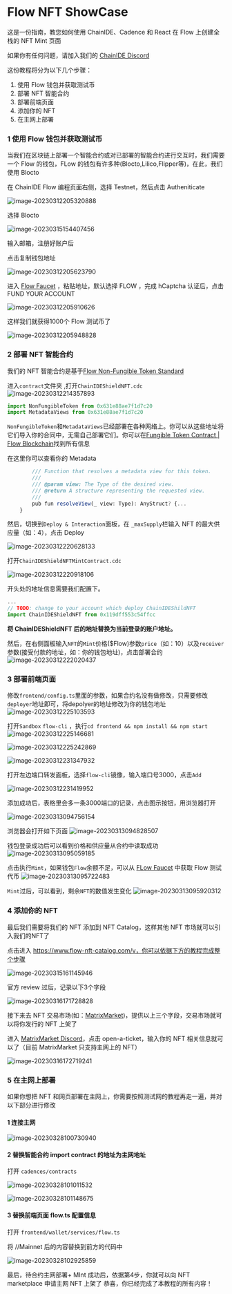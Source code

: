 # Flow NFT ShowCase

这是一份指南，教您如何使用 ChainIDE、Cadence 和 React 在 Flow 上创建全栈的 NFT Mint 页面

如果你有任何问题，请加入我们的 [ChainIDE Discord](https://discord.gg/QpGq4hjWrh)

这份教程将分为以下几个步骤：

1. 使用 Flow 钱包并获取测试币
2. 部署 NFT 智能合约
2. 部署前端页面
2. 添加你的 NFT
2. 在主网上部署

### 1 使用 Flow 钱包并获取测试币

当我们在区块链上部署一个智能合约或对已部署的智能合约进行交互时，我们需要一个 Flow 的钱包，FLow 的钱包有许多种(Blocto,Lilico,Flipper等)，在此，我们使用 Blocto

在 ChainIDE Flow 编程页面右侧，选择 Testnet，然后点击 Autheniticate

![image-20230312205320888](./flow-nft.assets/image-20230312205320888.png)

选择 Blocto

![image-20230315154407456](./flow-nft.assets/image-20230315154407456.png)

输入邮箱，注册好账户后

点击复制钱包地址

![image-20230312205623790](./flow-nft.assets/image-20230312205623790.png)

进入 [Flow Faucet](https://testnet-faucet.onflow.org/fund-account) ，粘贴地址，默认选择 FLOW ，完成 hCaptcha 认证后，点击 FUND YOUR ACCOUNT

![image-20230312205910626](./flow-nft.assets/image-20230312205910626.png)

这样我们就获得1000个 Flow 测试币了

![image-20230312205948828](./flow-nft.assets/image-20230312205948828.png)

### 2 部署 NFT 智能合约

我们的 NFT 智能合约是基于[Flow Non-Fungible Token Standard]( https://github.com/onflow/flow-nft)

进入`contract`文件夹  ,打开`ChainIDEShieldNFT.cdc`
![image-20230312214357893](./flow-nft.assets/image-20230312214357893.png)

```js
import NonFungibleToken from 0x631e88ae7f1d7c20
import MetadataViews from 0x631e88ae7f1d7c20
```

`NonFungibleToken`和`MetadataViews`已经部署在各种网络上。你可以从这些地址将它们导入你的合同中，无需自己部署它们。你可以在[Fungible Token Contract | Flow Blockchain](https://developers.flow.com/flow/core-contracts/fungible-token)找到所有信息

在这里你可以查看你的 Metadata 

```js
        /// Function that resolves a metadata view for this token.
        ///
        /// @param view: The Type of the desired view.
        /// @return A structure representing the requested view.
        ///
        pub fun resolveView(_ view: Type): AnyStruct? {...
    }
```

然后，切换到`Deploy & Interaction`面板，在 `_maxSupply`栏输入 NFT 的最大供应量（如：4），点击 Deploy

![image-20230312220628133](./flow-nft.assets/image-20230312220628133.png)

打开`ChainIDEShieldNFTMintContract.cdc`

![image-20230312220918106](./flow-nft.assets/image-20230312220918106.png)

开头处的地址信息需要我们配置下。

```js
...
// TODO: change to your account which deploy ChainIDEShildNFT
import ChainIDEShieldNFT from 0x119dff553c54ffcc
```

**将 ChainIDEShieldNFT 后的地址替换为当前登录的账户地址。**

然后，在右侧面板输入`NFT`的`Mint`价格($Flow)参数`price`（如：10）以及`receiver`参数(接受付款的地址，如：你的钱包地址)，点击部署合约
![image-20230312222020437](./flow-nft.assets/image-20230312222020437.png)

### 3 部署前端页面
修改`frontend/config.ts`里面的参数，如果合约名没有做修改，只需要修改`deployer`地址即可，将depolyer的地址修改为你的钱包地址
![image-20230312225103593](./flow-nft.assets/image-20230312225103593.png)

打开`Sandbox` `flow-cli` ，执行`cd frontend && npm install && npm start`
![image-20230312225146681](./flow-nft.assets/image-20230312225146681.png)

![image-20230312225242869](./flow-nft.assets/image-20230312225242869.png)

![image-20230312231347932](./flow-nft.assets/image-20230312231347932.png)

打开左边端口转发面板，选择`flow-cli`镜像，输入端口号3000，点击`Add`

![image-20230312231419952](./flow-nft.assets/image-20230312231419952.png)

添加成功后，表格里会多一条3000端口的记录，点击图示按钮，用浏览器打开

![image-20230313094756154](./flow-nft.assets/image-20230313094756154.png)

浏览器会打开如下页面
![image-20230313094828507](./flow-nft.assets/image-20230313094828507.png)

钱包登录成功后可以看到价格和供应量从合约中读取成功
![image-20230313095059185](./flow-nft.assets/image-20230313095059185.png)

点击执行`Mint`，如果钱包`Flow`余额不足，可以从 [FLow Faucet](https://testnet-faucet-v2.onflow.org/fund-account) 中获取 Flow 测试代币
![image-20230313095722483](./flow-nft.assets/image-20230313095722483.png)

`Mint`过后，可以看到，剩余`NFT`的数值发生变化
![image-20230313095920312](./flow-nft.assets/image-20230313095920312.png)

### 4 添加你的 NFT

最后我们需要将我们的 NFT 添加到 NFT Catalog，这样其他 NFT 市场就可以引入我们的NFT了

点击进入 https://www.flow-nft-catalog.com/v，你可以依据下方的教程完成整个步骤

![image-20230315161145946](./flow-nft.assets/image-20230315161145946.png)

官方 review 过后，记录以下3个字段

![image-20230316171728828](./flow-nft.assets/image-20230316171728828.png)

接下来去 NFT 交易市场(如：[MatrixMarket](https://matrixmarket.xyz/home))，提供以上三个字段，交易市场就可以将你发行的 NFT 上架了

进入 [MatrixMarket Discord](https://discord.com/invite/TEpebqaJJF)，点击 open-a-ticket，输入你的 NFT 相关信息就可以了（目前 MatrixMarket 只支持主网上的 NFT）

![image-20230316172719241](./flow-nft.assets/image-20230316172719241.png)

### 5 在主网上部署

如果你想把 NFT 和网页部署在主网上，你需要按照测试网的教程再走一遍，并对以下部分进行修改

#### 1 连接主网

![image-20230328100730940](./flow-nft.assets/image-20230328100730940.png)

#### 2 替换智能合约 import contract 的地址为主网地址

打开 `cadences/contracts`

![image-20230328101011532](./flow-nft.assets/image-20230328101011532.png)

![image-20230328101148675](./flow-nft.assets/image-20230328101148675.png)

#### 3 替换前端页面 flow.ts 配置信息

打开 `frontend/wallet/services/flow.ts`

将 //Mainnet 后的内容替换到前方的代码中

![image-20230328102925859](./flow-nft.assets/image-20230328102925859.png)

最后，待合约主网部署+ MInt 成功后，依据第4步，你就可以向 NFT marketplace 申请主网 NFT 上架了
恭喜，你已经完成了本教程的所有内容！
